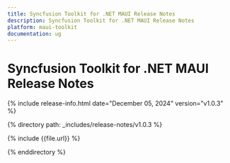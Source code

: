 ```yaml
---
title: Syncfusion Toolkit for .NET MAUI Release Notes  
description: Syncfusion Toolkit for .NET MAUI Release Notes  
platform: maui-toolkit
documentation: ug
---
```


# Syncfusion Toolkit for .NET MAUI Release Notes  

{% include release-info.html date="December 05, 2024"  version="v1.0.3" %}

{% directory path: _includes/release-notes/v1.0.3 %}

{% include {{file.url}} %}

{% enddirectory %}

